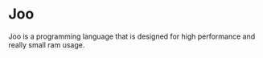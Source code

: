 # Joo

Joo is a programming language that is designed for high performance
and really small ram usage.